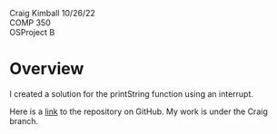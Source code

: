 Craig Kimball 10/26/22<br>
COMP 350 <br>
OSProject B <br>

# Overview #
I created a solution for the printString function using an interrupt. <br>

Here is a [link](https://github.com/jesse-thompson/Comp350ProjectB) to the repository on GitHub. My work is under the Craig branch.